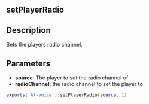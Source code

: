 ## setPlayerRadio

## Description

Sets the players radio channel.

## Parameters

* **source**: The player to set the radio channel of
* **radioChannel**: the radio channel to set the player to 

```lua
exports['A7-voice']:setPlayerRadio(source, 1)
```